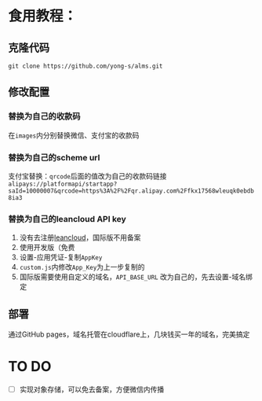 # 食用教程：

## 克隆代码

`git clone https://github.com/yong-s/alms.git`

## 修改配置

### 替换为自己的收款码

在`images`内分别替换微信、支付宝的收款码

### 替换为自己的scheme url

支付宝替换：`qrcode`后面的值改为自己的收款码链接
`alipays://platformapi/startapp?saId=10000007&qrcode=https%3A%2F%2Fqr.alipay.com%2Ffkx17568wleuqk0ebdb8ia3`

### 替换为自己的leancloud API key

1. 没有去注册[leancloud](https://console.leancloud.app/apps)，国际版不用备案
2. 使用开发版（免费
3. 设置-应用凭证-复制`AppKey`
4. `custom.js`内修改`App_Key`为上一步复制的
5. 国际版需要使用自定义的域名，`API_BASE_URL` 改为自己的，先去设置-域名绑定

## 部署

通过GitHub pages，域名托管在cloudflare上，几块钱买一年的域名，完美搞定

# TO DO

- [ ] 实现对象存储，可以免去备案，方便微信内传播